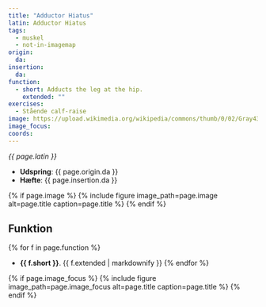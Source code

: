 ```yaml
---
title: "Adductor Hiatus"
latin: Adductor Hiatus
tags:
  - muskel
  - not-in-imagemap
origin: 
  da: 
insertion: 
  da: 
function: 
  - short: Adducts the leg at the hip.
    extended: ""
exercises:
  - Stående calf-raise
image: https://upload.wikimedia.org/wikipedia/commons/thumb/0/02/Gray433.png/250px-Gray433.png
image_focus:
coords:
---
```


_{{ page.latin }}_

- **Udspring**: {{ page.origin.da }}
- **Hæfte**: {{ page.insertion.da }}

{% if page.image %}
{% include figure image_path=page.image alt=page.title caption=page.title %}
{% endif %}

## Funktion

{% for f in page.function %}
- **{{ f.short }}**.
  {{ f.extended | markdownify }}
{% endfor %}

{% if page.image_focus %}
{% include figure image_path=page.image_focus alt=page.title caption=page.title %}
{% endif %}
